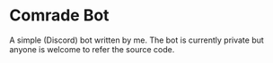 # Comrade Bot

A simple (Discord) bot written by me. The bot is currently private but anyone is welcome to refer the source code.